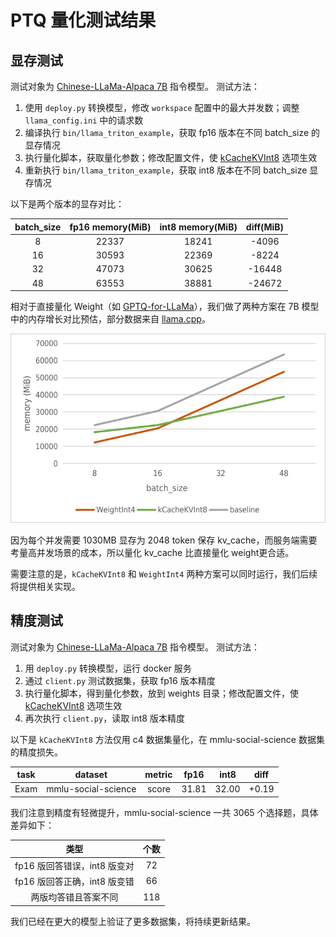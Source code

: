 # PTQ 量化测试结果

## 显存测试
测试对象为 [Chinese-LLaMa-Alpaca 7B](https://github.com/ymcui/Chinese-LLaMA-Alpaca) 指令模型。
测试方法：
1. 使用 `deploy.py` 转换模型，修改 `workspace` 配置中的最大并发数；调整 `llama_config.ini` 中的请求数
2. 编译执行 `bin/llama_triton_example`，获取 fp16 版本在不同 batch_size 的显存情况
3. 执行量化脚本，获取量化参数；修改配置文件，使 [kCacheKVInt8](../../src/turbomind/models/llama/llama_utils.h) 选项生效
4. 重新执行 `bin/llama_triton_example`，获取 int8 版本在不同 batch_size 显存情况

以下是两个版本的显存对比：

| batch_size | fp16 memory(MiB) | int8 memory(MiB) | diff(MiB) |
| :-: | :-: | :-: | :-: |
| 8 | 22337 | 18241 | -4096 |
| 16 | 30593 | 22369 | -8224 |
| 32 | 47073 | 30625 | -16448 |
| 48 | 63553 | 38881 | -24672 |

相对于直接量化 Weight（如 [GPTQ-for-LLaMa](https://github.com/qwopqwop200/GPTQ-for-LLaMa/)），我们做了两种方案在 7B 模型中的内存增长对比预估，部分数据来自 [llama.cpp](https://github.com/ggerganov/llama.cpp)。

![](../../resources/batch_memory.png)

因为每个并发需要 1030MB 显存为 2048 token 保存 kv_cache，而服务端需要考量高并发场景的成本，所以量化 kv_cache 比直接量化 weight更合适。

需要注意的是，`kCacheKVInt8` 和 `WeightInt4` 两种方案可以同时运行，我们后续将提供相关实现。

## 精度测试

测试对象为 [Chinese-LLaMa-Alpaca 7B](https://github.com/ymcui/Chinese-LLaMA-Alpaca) 指令模型。
测试方法：
1. 用 `deploy.py` 转换模型，运行 docker 服务
2. 通过 `client.py` 测试数据集，获取 fp16 版本精度
3. 执行量化脚本，得到量化参数，放到 weights 目录；修改配置文件，使 [kCacheKVInt8](../../src/turbomind/models/llama/llama_utils.h) 选项生效
4. 再次执行 `client.py`，读取 int8 版本精度

以下是 `kCacheKVInt8` 方法仅用 c4 数据集量化，在 mmlu-social-science 数据集的精度损失。

| task | dataset | metric | fp16 | int8 | diff |
| :-: | :-: | :-: | :-: | :-: | :-: |
| Exam | mmlu-social-science | score | 31.81 | 32.00 | +0.19 |

我们注意到精度有轻微提升，mmlu-social-science 一共 3065 个选择题，具体差异如下：

| 类型 | 个数 |
| :-: | :-: |
| fp16 版回答错误，int8 版变对 | 72 |
| fp16 版回答正确，int8 版变错 | 66 |
| 两版均答错且答案不同 | 118 |

我们已经在更大的模型上验证了更多数据集，将持续更新结果。
